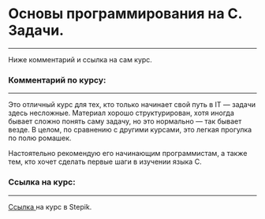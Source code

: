 # Основы программирования на C. Задачи.

---

Ниже комментарий и ссылка на сам курс.

### Комментарий по курсу:

---

Это отличный курс для тех, кто только начинает свой путь в IT — задачи здесь несложные. Материал хорошо структурирован, хотя иногда бывает сложно понять саму задачу, но это нормально — так бывает везде. В целом, по сравнению с другими курсами, это легкая прогулка по полю ромашек.

Настоятельно рекомендую его начинающим программистам, а также тем, кто хочет сделать первые шаги в изучении языка C.

### Ссылка на курс:

---

[Ссылка ](https://stepik.org/course/3078/syllabus)на курс в Stepik.
